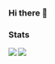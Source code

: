 ### Hi there 👋

### Stats
<img align="left" src="https://github-readme-stats.vercel.app/api?username=theonlywalrus&count_private=true&line_height=21&show_icons=true&hide_border=true"/>
<img align="left" src="https://github-readme-stats.vercel.app/api/top-langs/?username=theonlywalrus&layout=compact&card_width=250&hide_border=true&langs_count=8&count_private=true"/>
